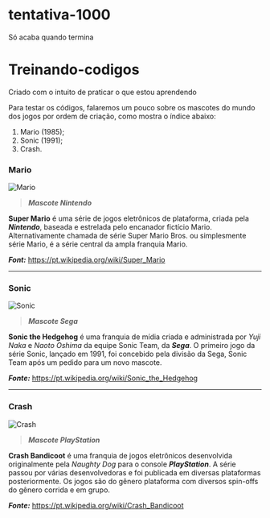# tentativa-1000

Só acaba quando termina

# Treinando-codigos
Criado com o intuito de praticar o que estou aprendendo

Para testar os códigos, falaremos um pouco sobre os mascotes do mundo dos jogos por ordem de criação, como mostra o índice abaixo:

1. Mario (1985);
2. Sonic (1991);
3. Crash.

### Mario


![Mario](https://encrypted-tbn0.gstatic.com/images?q=tbn:ANd9GcSYMp09zhtKwzL0LhB84si9h9rswkE3HT2rcjq83b5pc16yqsM6l9ZUrnoFWN8KJQD4D_g&usqp=CAU)

>***Mascote Nintendo***

**Super Mario** é uma série de jogos eletrônicos de plataforma, criada pela ***Nintendo***, baseada e estrelada pelo encanador fictício Mario. Alternativamente chamada de série Super Mario Bros. ou simplesmente série Mario, é a série central da ampla franquia Mario.

***Font:*** <https://pt.wikipedia.org/wiki/Super_Mario>


--------------------------------------------------------------------------------------------------

### Sonic


![Sonic](https://static.wikia.nocookie.net/herois/images/2/20/SonicSF.webp/revision/latest?cb=20230503012505&path-prefix=pt-br)

>***Mascote Sega*** 

**Sonic the Hedgehog** é uma franquia de mídia criada e administrada por *Yuji Naka* e *Naoto Oshima* da equipe Sonic Team, da ***Sega***. O primeiro jogo da série Sonic, lançado em 1991, foi concebido pela divisão da Sega, Sonic Team após um pedido para um novo mascote.

***Fonte:*** <https://pt.wikipedia.org/wiki/Sonic_the_Hedgehog>


----------------------------------------------------------------------------------------------------

### Crash


![Crash](https://encrypted-tbn0.gstatic.com/images?q=tbn:ANd9GcSpDtc1UprpyU2CIo6M5Rnva5SV2K_R0dFtTHQH2DTwbjyax1hKPardFjFHsMCZ5_MwxfA&usqp=CAU)

>***Mascote PlayStation***

**Crash Bandicoot** é uma franquia de jogos eletrônicos desenvolvida originalmente pela *Naughty Dog* para o console ***PlayStation***. A série passou por várias desenvolvedoras e foi publicada em diversas plataformas posteriormente. Os jogos são do gênero plataforma com diversos spin-offs do gênero corrida e em grupo.

***Fonte:*** <https://pt.wikipedia.org/wiki/Crash_Bandicoot>
